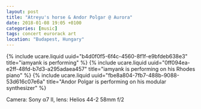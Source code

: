 ```yaml
---
layout: post
title: "Atreyu's horse & Andor Polgar @ Aurora"
date: 2018-01-08 19:05 +0100
categories: [music]
tags: concert eurorack art
location: "Budapest, Hungary"
---
```


{% include ucare.liquid uuid="b4d0f0f5-6f4c-4560-8f1f-e9bfdeb638e3" title="iamyank is performing" %}
{% include ucare.liquid uuid="0ff094ea-e2ff-48fd-b7d3-a295adaea457" title="iamyank is performing on his Rhodes piano" %}
{% include ucare.liquid uuid="fbe8a804-7fb7-488b-9088-53d616c07e6a" title="Andor Polgar is performing on his modular synthesizer" %}

Camera: Sony α7 II, lens: Helios 44-2 58mm f/2

